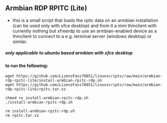## Armbian RDP RPITC (Lite)
- this is a small script that loads the rpitc data on an armbian installation (can be used only with xfce desktop) and from it a mini thinclient with currently nothing but xfreerdp to use an armbian-enabled device as a thinclient to connect to a e.g. terminal server (windows desktop) or similar.
##### only applicable to ubuntu based armbian with xfce desktop


#### to run the following:
````
wget https://github.com/LizenzFass78851/linuxscripts/raw/main/armbian-rdp-rpitc-lite/install-armbian-rpitc-rdp.sh 
wget https://github.com/LizenzFass78851/linuxscripts/raw/main/armbian-rdp-rpitc-lite/rpitc.tar.xz

chmod +x install-armbian-rpitc-rdp.sh
./install-armbian-rpitc-rdp.sh

rm install-armbian-rpitc-rdp.sh
rm rpitc.tar.xz 
````
